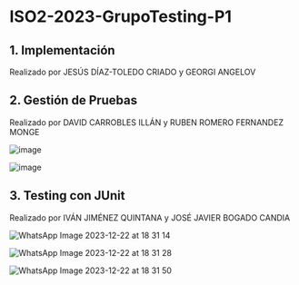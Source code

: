# ISO2-2023-GrupoTesting-P1

## 1. Implementación
   
Realizado por JESÚS DÍAZ-TOLEDO CRIADO y GEORGI ANGELOV

## 2. Gestión de Pruebas
   
Realizado por DAVID CARROBLES ILLÁN y RUBEN ROMERO FERNANDEZ MONGE

![image](https://github.com/Iam-Jorge/ISO2023_B01_Testing_P1/assets/115485888/e8f5988c-46f2-4743-aafc-75185f11fc99)

![image](https://github.com/Iam-Jorge/ISO2023_B01_Testing_P1/assets/115485888/a59bbc09-f287-4ffe-9d88-8ea6c4ea575d)



## 3. Testing con JUnit
   
Realizado por IVÁN JIMÉNEZ QUINTANA y JOSÉ JAVIER BOGADO CANDIA

![WhatsApp Image 2023-12-22 at 18 31 14](https://github.com/Iam-Jorge/ISO2023_B01_Testing_P1/assets/114737693/3e275343-48de-4343-a7d1-e142a7278d38)

![WhatsApp Image 2023-12-22 at 18 31 28](https://github.com/Iam-Jorge/ISO2023_B01_Testing_P1/assets/114737693/2b08acf6-b1d6-440e-871f-296abb38485d)

![WhatsApp Image 2023-12-22 at 18 31 50](https://github.com/Iam-Jorge/ISO2023_B01_Testing_P1/assets/114737693/132b5203-be55-4b18-b8a4-5bec07c91022)

